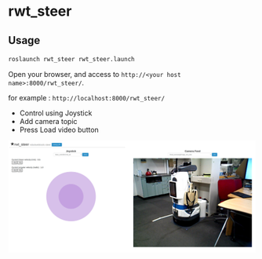 # rwt_steer

## Usage

```bash
roslaunch rwt_steer rwt_steer.launch 
```

Open your browser, and access to `http://<your host name>:8000/rwt_steer/`.

for example : `http://localhost:8000/rwt_steer/`

- Control using Joystick
- Add camera topic
- Press Load video button

![rwt_steer.png](./images/rwt_steer.png)
